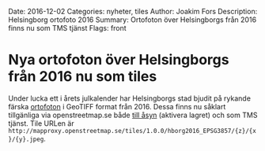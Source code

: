 Date: 2016-12-02
Categories: nyheter, tiles
Author: Joakim Fors
Description: Helsingborg ortofoto 2016
Summary: Ortofoton över Helsingborgs från 2016 finns nu som TMS tjänst
Flags: front


# Nya ortofoton över Helsingborgs från 2016 nu som tiles

Under lucka ett i årets julkalender har Helsingborgs stad bjudit på rykande färska [ortofoton](https://oppna.helsingborg.se/api-for-flygfoton/) i GeoTIFF format från 2016. Dessa finns nu såklart tillgänliga via openstreetmap.se både [till åsyn](http://maps.openstreetmap.se/#11/56.0744/12.7872) (aktivera lagret) och som TMS tjänst. Tile URLen är `http://mapproxy.openstreetmap.se/tiles/1.0.0/hborg2016_EPSG3857/{z}/{x}/{y}.jpeg`.